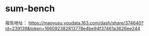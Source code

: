 # sum-bench
报告地址：
https://maoyusu.youdata.163.com/dash/share/374640?id=239139&token=166092382813778e4be94f37461a3626ee244
